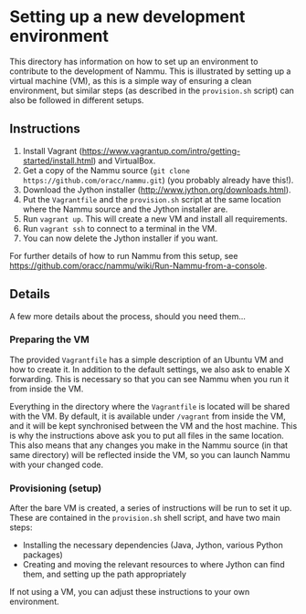 # Setting up a new development environment

This directory has information on how to set up an environment to contribute to
the development of Nammu. This is illustrated by setting up a virtual machine
(VM), as this is a simple way of ensuring a clean environment, but similar
steps (as described in the `provision.sh` script) can also be followed in
different setups.

## Instructions
1. Install Vagrant (https://www.vagrantup.com/intro/getting-started/install.html)
and VirtualBox.
1. Get a copy of the Nammu source (`git clone https://github.com/oracc/nammu.git`)
(you probably already have this!).
1. Download the Jython installer (http://www.jython.org/downloads.html).
1. Put the `Vagrantfile` and the `provision.sh` script at the same location where
the Nammu source and the Jython installer are.
1. Run `vagrant up`. This will create a new VM and install all requirements.
1. Run `vagrant ssh` to connect to a terminal in the VM.
1. You can now delete the Jython installer if you want.

For further details of how to run Nammu from this setup, see
https://github.com/oracc/nammu/wiki/Run-Nammu-from-a-console.

## Details
A few more details about the process, should you need them...
### Preparing the VM
The provided `Vagrantfile` has a simple description of an Ubuntu VM and how to
create it. In addition to the default settings, we also ask to enable X forwarding.
This is necessary so that you can see Nammu when you run it from inside the VM.

Everything in the directory where the `Vagrantfile` is located will be shared
with the VM. By default, it is available under `/vagrant` from inside the VM,
and it will be kept synchronised between the VM and the host machine. This is
why the instructions above ask you to put all files in the same location. This
also means that any changes you make in the Nammu source (in that same directory)
will be reflected inside the VM, so you can launch Nammu with your changed code.

### Provisioning (setup)
After the bare VM is created, a series of instructions will be run to set it up.
These are contained in the `provision.sh` shell script, and have two main steps:

- Installing the necessary dependencies (Java, Jython, various Python packages)
- Creating and moving the relevant resources to where Jython can find them, and
setting up the path appropriately

If not using a VM, you can adjust these instructions to your own environment.
